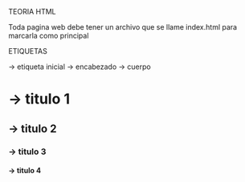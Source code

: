 TEORIA HTML

Toda pagina web debe tener un archivo que se llame index.html para marcarla como principal

ETIQUETAS

<html> -> etiqueta inicial
<head> -> encabezado
<body> -> cuerpo
<h1> -> titulo 1
<h2> -> titulo 2
<h3> -> titulo 3
<h4> -> titulo 4
